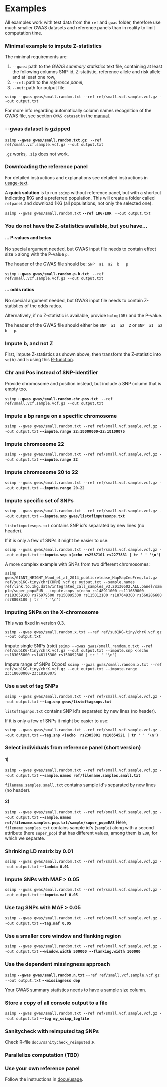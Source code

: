 [//]: ==================================
# Examples
[//]: ==================================

All examples work with test data from the `ref` and `gwas` folder, therefore use much smaller GWAS datasets and reference panels than in reality to limit computation time. 

### Minimal example to impute Z-statistics
[//]: -------------------------------
The minimal requirements are:
1. `--gwas`: path to the *GWAS summary statistics* text file, containing at least the following columns SNP-id, Z-statistic, reference allele and risk allele and at least one row, 
2. `--ref`: path to the *reference panel*,
3. `--out`: path for output file.

`ssimp --gwas gwas/small.random.txt --ref ref/small.vcf.sample.vcf.gz --out output.txt`

For more info regarding automatically column names recognition of the GWAS file, see section `GWAS dataset` in the [manual](https://github.com/sinarueeger/ssimp_software/blob/master/docu/manual.md).


### --gwas dataset is gzipped
[//]: -------------------------------

`ssimp` **`--gwas gwas/small.random.txt.gz`** ` --ref ref/small.vcf.sample.vcf.gz --out output.txt`

`.gz` works, `.zip` does not work.

### Downloading the reference panel
[//]: -------------------------------

For detailed instructions and explanations see detailed instructions in [usage-text](https://github.com/sinarueeger/ssimp_software/blob/master/docu/usage.txt).

A **quick solution** is to run `ssimp` without reference panel, but with a shortcut indicating 1KG and a preferred population. This will create a folder called `refpanel` and download 1KG (all populations, not only the selected one).

`ssimp --gwas gwas/small.random.txt` **`--ref 1KG/EUR`** ` --out output.txt`


### You do not have the Z-statistics available, but you have...
[//]: -------------------------------

#### ... P-values and betas
No special argument needed, but GWAS input file needs to contain effect size `b` along with the P-value `p`. 

The header of the GWAS file should be: `SNP  a1  a2  b   p`

`ssimp` **`--gwas gwas/small.random.p.b.txt`** ` --ref ref/small.vcf.sample.vcf.gz --out output.txt`


#### ... odds ratios
No special argument needed, but GWAS input file needs to contain Z-statistics of the odds ratios. 

Alternatively, if no Z-statistic is available, provide `b=log(OR)` and the P-value.

The header of the GWAS file should either be `SNP  a1  a2  Z` or `SNP  a1  a2  b   p`.


### Impute b, and not Z
[//]: -------------------------------
First, impute Z-statistics as shown above, then transform the Z-statistic into `se(b)` and `b` using this [R-function](https://github.com/sinarueeger/ssimp_software/blob/master/transform_z_to_b.R).


### Chr and Pos instead of SNP-identifier
[//]: -------------------------------
Provide chromosome and position instead, but include a SNP column that is empty too.

`ssimp` **`--gwas gwas/small.random.chr.pos.txt`** ` --ref ref/small.vcf.sample.vcf.gz --out output.txt`


### Impute a bp range on a specific chromosome
[//]: -------------------------------

`ssimp --gwas gwas/small.random.txt --ref ref/small.vcf.sample.vcf.gz --out output.txt` **`--impute.range 22:18000000-22:18100075`**


### Impute chromosome 22
[//]: -------------------------------

`ssimp --gwas gwas/small.random.txt --ref ref/small.vcf.sample.vcf.gz --out output.txt` **`--impute.range 22`**


### Impute chromosome 20 to 22
[//]: -------------------------------

`ssimp --gwas gwas/small.random.txt --ref ref/small.vcf.sample.vcf.gz --out output.txt` **`--impute.range 20-22`**


### Impute specific set of SNPs
[//]: -------------------------------

`ssimp --gwas gwas/small.random.txt --ref ref/small.vcf.sample.vcf.gz --out output.txt` **`--impute.snp gwas/listofimputesnps.txt`**

`listofimputesnps.txt` contains SNP id's separated by new lines (no header).

If it is only a few of SNPs it might be easier to use:

`ssimp --gwas gwas/small.random.txt --ref ref/small.vcf.sample.vcf.gz --out output.txt` **`--impute.snp <(echo rs2587101 rs2277831 | tr ' ' '\n')`**

A more complex example with SNPs from two different chromosomes:

`ssimp gwas/GIANT_HEIGHT_Wood_et_al_2014_publicrelease_HapMapCeuFreq.txt.gz ref/sub1KG-tiny/chr{CHRM}.vcf.gz output.txt --sample.names ref/link.to.1kg.data/integrated_call_samples_v3.20130502.ALL.panel/sample/super_pop=EUR --impute.snps <(echo rs148911000 rs111659000 rs183059100 rs76979500 rs150095300 rs115012100 rs187649300 rs560286600
rs78808100 | tr ' ' '\n')`



### Imputing SNPs on the X-chromosome
[//]: -------------------------------

This was fixed in version 0.3. 

`ssimp --gwas gwas/small.random.x.txt --ref ref/sub1KG-tiny/chrX.vcf.gz --out output.txt`

Impute single SNPs (rsid)
`ssimp --gwas gwas/small.random.x.txt --ref ref/sub1KG-tiny/chrX.vcf.gz --out output.txt --impute.snp <(echo rs183055800 rs146115300 rs150092800 | tr ' ' '\n')`

Impute range of SNPs (X:pos)
`ssimp --gwas gwas/small.random.x.txt --ref ref/sub1KG-tiny/chrX.vcf.gz --out output.txt --impute.range 23:18000000-23:18100075`


### Use a set of tag SNPs
[//]: -------------------------------

`ssimp --gwas gwas/small.random.txt --ref ref/small.vcf.sample.vcf.gz --out output.txt` **`--tag.snp gwas/listoftagsnps.txt`**

`listoftagsnps.txt` contains SNP id's separated by new lines (no header).

If it is only a few of SNPs it might be easier to use:

`ssimp --gwas gwas/small.random.txt --ref ref/small.vcf.sample.vcf.gz --out output.txt` **`--tag.snp <(echo  rs2305001 rs10854521 | tr ' ' '\n')`**


### Select individuals from reference panel (short version)
[//]: -------------------------------

#### 1)
`ssimp --gwas gwas/small.random.txt --ref ref/small.vcf.sample.vcf.gz --out output.txt` **`--sample.names ref/filename.samples.small.txt`**

`filename.samples.small.txt` contains sample id's separated by new lines (no header). 

#### 2)
`ssimp --gwas gwas/small.random.txt --ref ref/small.vcf.sample.vcf.gz --out output.txt` **`--sample.names ref/filename.samples.pop.txt/sample/super_pop=EAS`**
Here, `filename.samples.txt` contains sample id's (`sample`) along with a second attribute (here `super_pop`) that has different values, among them is `EUR`, for which we separate. 


### Shrinking LD matrix by 0.01
[//]: -------------------------------

`ssimp --gwas gwas/small.random.txt --ref ref/small.vcf.sample.vcf.gz --out output.txt` **`--lambda 0.01`**


### Impute SNPs with MAF > 0.05
[//]: -------------------------------

`ssimp --gwas gwas/small.random.txt --ref ref/small.vcf.sample.vcf.gz --out output.txt` **`--impute.maf 0.05`**


### Use tag SNPs with MAF > 0.05
[//]: -------------------------------

`ssimp --gwas gwas/small.random.txt --ref ref/small.vcf.sample.vcf.gz --out output.txt` **`--tag.maf 0.05`**


### Use a smaller core window and flanking region
[//]: -------------------------------

`ssimp --gwas gwas/small.random.txt --ref ref/small.vcf.sample.vcf.gz --out output.txt` **`--window.width 500000 --flanking.width 100000`**


### Use the dependent missingness approach
[//]: -------------------------------

`ssimp` **`--gwas gwas/small.random.n.txt`** `--ref ref/small.vcf.sample.vcf.gz --out output.txt` **`--missingness dep`**

Your GWAS summary statistics needs to have a sample size column. 

### Store a copy of all console output to a file
[//]: -------------------------------

`ssimp --gwas gwas/small.random.txt --ref ref/small.vcf.sample.vcf.gz --out output.txt` **`--log my_ssimp_logfile`**


### Sanitycheck with reimputed tag SNPs
[//]: -------------------------------
Check R-file `docu/sanitycheck_reimputed.R`


### Parallelize computation (TBD)
[//]: -------------------------------


### Use your own reference panel
[//]: -------------------------------
Follow the instructions in [docu/usage](https://github.com/sinarueeger/ssimp_software/blob/master/docu/usage.txt).

